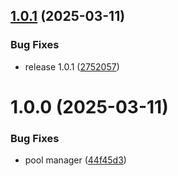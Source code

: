 ## [1.0.1](https://github.com/KhanhTQ-hub/com.ktgame.manager.pool/compare/v1.0.0...v1.0.1) (2025-03-11)


### Bug Fixes

* release 1.0.1 ([2752057](https://github.com/KhanhTQ-hub/com.ktgame.manager.pool/commit/275205734f6031a1d2914fdfa6b91a1d612d10ff))

# 1.0.0 (2025-03-11)


### Bug Fixes

* pool manager ([44f45d3](https://github.com/KhanhTQ-hub/com.ktgame.manager.pool/commit/44f45d34ae2ecc73ecea6e5c070d6d4842f95cef))
